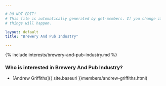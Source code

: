 ```yaml
---

# DO NOT EDIT!
# This file is automatically generated by get-members. If you change it, bad
# things will happen.

layout: default
title: "Brewery And Pub Industry"

---
```


{% include interests/brewery-and-pub-industry.md %}

### Who is interested in Brewery And Pub Industry?


* [Andrew Griffiths]({ site.baseurl }}members/andrew-griffiths.html)
